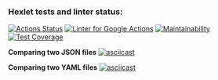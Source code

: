 ### Hexlet tests and linter status:
[![Actions Status](https://github.com/artem-prygin/frontend-project-lvl2/workflows/hexlet-check/badge.svg)](https://github.com/artem-prygin/frontend-project-lvl2/actions)
[![Linter for Google Actions](https://github.com/artem-prygin/frontend-project-lvl2/workflows/Linter%20Github%20Actions/badge.svg)](https://github.com/artem-prygin/frontend-project-lvl2/actions?query=workflow%3A%22Linter+Github+Actions%22)
[![Maintainability](https://api.codeclimate.com/v1/badges/57760033663318a676a1/maintainability)](https://codeclimate.com/github/artem-prygin/frontend-project-lvl2/maintainability)
[![Test Coverage](https://api.codeclimate.com/v1/badges/57760033663318a676a1/test_coverage)](https://codeclimate.com/github/artem-prygin/frontend-project-lvl2/test_coverage)

**Comparing two JSON files**
[![asciicast](https://asciinema.org/a/Q2l3ylqzAFB2UNw6l3Pu7YHaP.svg)](https://asciinema.org/a/Q2l3ylqzAFB2UNw6l3Pu7YHaP)

**Comparing two YAML files**
[![asciicast](https://asciinema.org/a/CulPSucSaOXUxQLUzaS5EfsBX.svg)](https://asciinema.org/a/CulPSucSaOXUxQLUzaS5EfsBX)